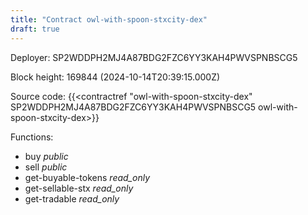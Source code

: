 ```yaml
---
title: "Contract owl-with-spoon-stxcity-dex"
draft: true
---
```

Deployer: SP2WDDPH2MJ4A87BDG2FZC6YY3KAH4PWVSPNBSCG5


 



Block height: 169844 (2024-10-14T20:39:15.000Z)

Source code: {{<contractref "owl-with-spoon-stxcity-dex" SP2WDDPH2MJ4A87BDG2FZC6YY3KAH4PWVSPNBSCG5 owl-with-spoon-stxcity-dex>}}

Functions:

* buy _public_
* sell _public_
* get-buyable-tokens _read_only_
* get-sellable-stx _read_only_
* get-tradable _read_only_

